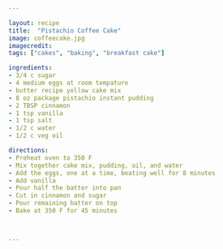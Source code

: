 ```yaml
---

layout: recipe
title:  "Pistachio Coffee Cake"
image: coffeecake.jpg
imagecredit: 
tags: ["cakes", "baking", "breakfast cake"]

ingredients:
- 3/4 c sugar
- 4 medium eggs at room tempature
- butter recipe yellow cake mix
- 8 oz package pistachio instant pudding
- 2 TBSP cinnamon
- 1 tsp vanilla
- 1 tsp salt
- 1/2 c water
- 1/2 c veg oil

directions:
- Preheat oven to 350 F
- Mix together cake mix, pudding, oil, and water
- Add the eggs, one at a time, beating well for 8 minutes
- Add vanilla
- Pour half the batter into pan
- Cut in cinnamon and sugar
- Pour remaining batter on top
- Bake at 350 F for 45 minutes



---
```


